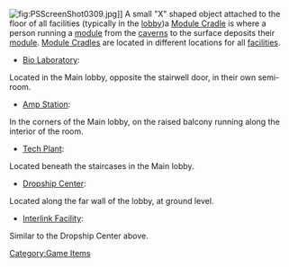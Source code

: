 ![](PSScreenShot0309.jpg "fig:PSScreenShot0309.jpg")\]\] A small "X"
shaped object attached to the floor of all facilities (typically in the
[lobby](Main_lobby "wikilink"))a [Module
Cradle](Module_Cradle "wikilink") is where a person running a
[module](Modules "wikilink") from the [caverns](Core_Combat "wikilink")
to the surface deposits their [module](Modules "wikilink"). [Module
Cradles](Module_Cradle "wikilink") are located in different locations
for all [facilities](facilities "wikilink").

-   [Bio Laboratory](Bio_Laboratory "wikilink"):

Located in the Main lobby, opposite the stairwell door, in their own
semi-room.

-   [Amp Station](Amp_Station "wikilink"):

In the corners of the Main lobby, on the raised balcony running along
the interior of the room.

-   [Tech Plant](Tech_Plant "wikilink"):

Located beneath the staircases in the Main lobby.

-   [Dropship Center](Dropship_Center "wikilink"):

Located along the far wall of the lobby, at ground level.

-   [Interlink Facility](Interlink_Facility "wikilink"):

Similar to the Dropship Center above.

[Category:Game Items](Category:Game_Items "wikilink")